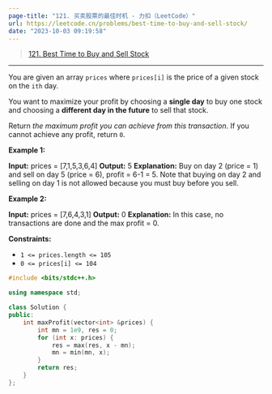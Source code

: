 ```yaml
---
page-title: "121. 买卖股票的最佳时机 - 力扣（LeetCode）"
url: https://leetcode.cn/problems/best-time-to-buy-and-sell-stock/
date: "2023-10-03 09:19:58"
---
```


> [121\. Best Time to Buy and Sell Stock](https://leetcode.cn/problems/best-time-to-buy-and-sell-stock/)

---

You are given an array `prices` where `prices[i]` is the price of a given stock on the `ith` day.

You want to maximize your profit by choosing a **single day** to buy one stock and choosing a **different day in the future** to sell that stock.

Return *the maximum profit you can achieve from this transaction*. If you cannot achieve any profit, return `0`.

**Example 1:**

**Input:** prices = \[7,1,5,3,6,4\]
**Output:** 5
**Explanation:** Buy on day 2 (price = 1) and sell on day 5 (price = 6), profit = 6-1 = 5.
Note that buying on day 2 and selling on day 1 is not allowed because you must buy before you sell.

**Example 2:**

**Input:** prices = \[7,6,4,3,1\]
**Output:** 0
**Explanation:** In this case, no transactions are done and the max profit = 0.

**Constraints:**

-   `1 <= prices.length <= 105`
-   `0 <= prices[i] <= 104`

```cpp
#include <bits/stdc++.h>

using namespace std;

class Solution {
public:
    int maxProfit(vector<int> &prices) {
        int mn = 1e9, res = 0;
        for (int x: prices) {
            res = max(res, x - mn);
            mn = min(mn, x);
        }
        return res;
    }
};
```